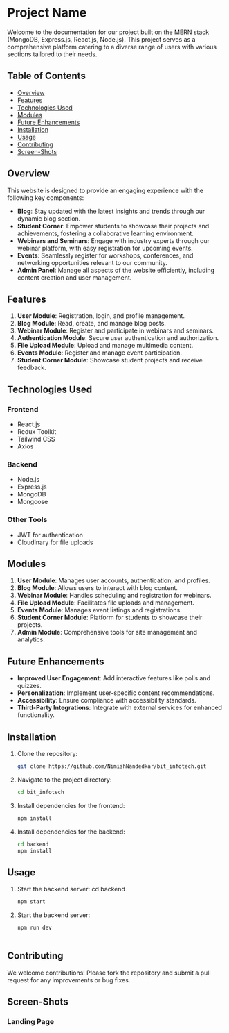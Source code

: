 # Project Name

Welcome to the documentation for our project built on the MERN stack (MongoDB, Express.js, React.js, Node.js). This project serves as a comprehensive platform catering to a diverse range of users with various sections tailored to their needs.

## Table of Contents
- [Overview](#overview)
- [Features](#features)
- [Technologies Used](#technologies-used)
- [Modules](#modules)
- [Future Enhancements](#future-enhancements)
- [Installation](#installation)
- [Usage](#usage)
- [Contributing](#contributing)
- [Screen-Shots](#screen-shots)

## Overview

This website is designed to provide an engaging experience with the following key components:
- **Blog**: Stay updated with the latest insights and trends through our dynamic blog section.
- **Student Corner**: Empower students to showcase their projects and achievements, fostering a collaborative learning environment.
- **Webinars and Seminars**: Engage with industry experts through our webinar platform, with easy registration for upcoming events.
- **Events**: Seamlessly register for workshops, conferences, and networking opportunities relevant to our community.
- **Admin Panel**: Manage all aspects of the website efficiently, including content creation and user management.

## Features

1. **User Module**: Registration, login, and profile management.
2. **Blog Module**: Read, create, and manage blog posts.
3. **Webinar Module**: Register and participate in webinars and seminars.
4. **Authentication Module**: Secure user authentication and authorization.
5. **File Upload Module**: Upload and manage multimedia content.
6. **Events Module**: Register and manage event participation.
7. **Student Corner Module**: Showcase student projects and receive feedback.

## Technologies Used

### Frontend
- React.js
- Redux Toolkit
- Tailwind CSS
- Axios

### Backend
- Node.js
- Express.js
- MongoDB
- Mongoose

### Other Tools
- JWT for authentication
- Cloudinary for file uploads

## Modules

1. **User Module**: Manages user accounts, authentication, and profiles.
2. **Blog Module**: Allows users to interact with blog content.
3. **Webinar Module**: Handles scheduling and registration for webinars.
4. **File Upload Module**: Facilitates file uploads and management.
5. **Events Module**: Manages event listings and registrations.
6. **Student Corner Module**: Platform for students to showcase their projects.
7. **Admin Module**: Comprehensive tools for site management and analytics.

## Future Enhancements

- **Improved User Engagement**: Add interactive features like polls and quizzes.
- **Personalization**: Implement user-specific content recommendations.
- **Accessibility**: Ensure compliance with accessibility standards.
- **Third-Party Integrations**: Integrate with external services for enhanced functionality.

## Installation

1. Clone the repository:
   ```bash
   git clone https://github.com/NimishNandedkar/bit_infotech.git

2. Navigate to the project directory:
    ```bash 
    cd bit_infotech

3. Install dependencies for the frontend:
   ```bash 
   npm install

4. Install dependencies for the backend:
   ```bash
   cd backend
   npm install

## Usage
1. Start the backend server:
   cd backend
   ```bash
   npm start
2. Start the backend server:
   ```bash
   npm run dev
    
## Contributing
We welcome contributions! Please fork the repository and submit a pull request for any improvements or bug fixes.

## Screen-Shots

### Landing Page 

